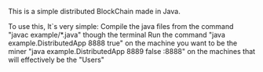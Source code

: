This is a simple distributed BlockChain made in Java. 

To use this, It`s very simple:
Compile the java files from the command "javac example/*.java" though the terminal
Run the command "java example.DistributedApp 8888 true" on the machine you want to be the miner
"java example.DistributedApp 8889 false <miners ip address>:8888" on the machines that will effectively be the "Users"




